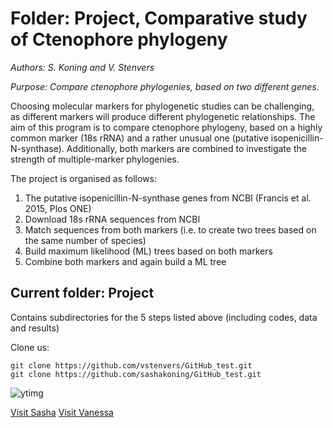 # Folder: Project, Comparative study of Ctenophore phylogeny

*Authors: S. Koning and V. Stenvers*

*Purpose: Compare ctenophore phylogenies, based on two different genes.*

Choosing molecular markers for phylogenetic studies can be challenging, as different markers will produce different phylogenetic relationships. The aim of this program is to compare ctenophore phylogeny, based on a highly common marker (18s rRNA) and a rather unusual one (putative isopenicillin-N-synthase). Additionally, both markers are combined to investigate the strength of multiple-marker phylogenies.

The project is organised as follows:
1. The putative isopenicillin-N-synthase genes from NCBI (Francis et al. 2015, Plos ONE)
2. Download 18s rRNA sequences from NCBI
3. Match sequences from both markers (i.e. to create two trees based on the same number of species)
4. Build maximum likelihood (ML) trees based on both markers
5. Combine both markers and again build a ML tree


## Current folder: Project
Contains subdirectories for the 5 steps listed above (including codes, data and results)

Clone us:
```
git clone https://github.com/vstenvers/GitHub_test.git
git clone https://github.com/sashakoning/GitHub_test.git
```


![ytimg](https://i.ytimg.com/vi/PdMWP9pKI3o/maxresdefault.jpg)

[Visit Sasha](https://github.com/sashakoning)
[Visit Vanessa](https://github.com/vstenvers)
